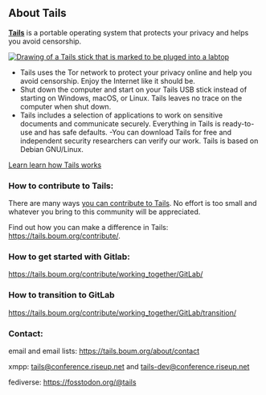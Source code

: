 ## About Tails

[**Tails**](https://tails.boum.org/) is a portable operating system that protects your privacy and helps you avoid censorship.

[![Drawing of a Tails stick that is marked to be pluged into a labtop](https://tails.boum.org/index/laptop.svg)](https://tails.boum.org/)
- Tails uses the Tor network to protect your privacy online and help you avoid censorship. Enjoy the Internet like it should be.
- Shut down the computer and start on your Tails USB stick instead of starting on Windows, macOS, or Linux. Tails leaves no trace on the computer when shut down.
- Tails includes a selection of applications to work on sensitive documents and communicate securely. Everything in Tails is ready-to-use and has safe defaults.
-You can download Tails for free and independent security researchers can verify our work. Tails is based on Debian GNU/Linux.

[Learn learn how Tails works](https://tails.boum.org/about) 


### How to contribute to Tails: 
There are many ways [you can contribute to Tails](https://tails.boum.org/contribute/). No effort is too small and whatever you bring to this community will be appreciated. 

Find out how you can make a difference in Tails: https://tails.boum.org/contribute/.

### How to get started with Gitlab:

https://tails.boum.org/contribute/working_together/GitLab/

### How to transition to GitLab 
https://tails.boum.org/contribute/working_together/GitLab/transition/

### Contact:
email and email lists: https://tails.boum.org/about/contact

xmpp: tails@conference.riseup.net and tails-dev@conference.riseup.net

fediverse: https://fosstodon.org/@tails

